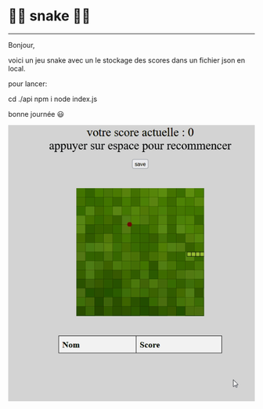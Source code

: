 # 🐍🍎 snake 🍏🐍
***
Bonjour,

voici un jeu snake avec un le stockage des scores dans un fichier json en local.

pour lancer:

cd ./api
npm i 
node index.js

bonne journée 😃

![](animation.gif)